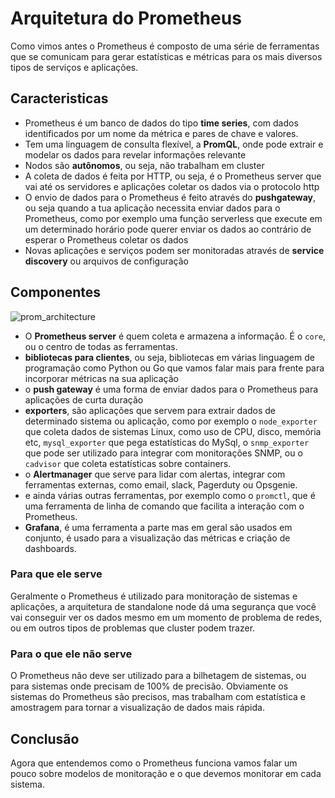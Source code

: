 # Arquitetura do Prometheus

Como vimos antes o Prometheus é composto de uma série de ferramentas que se comunicam para gerar estatísticas e métricas para os mais diversos tipos de serviços e aplicações.

## Caracteristicas

- Prometheus é um banco de dados do tipo **time series**, com dados identificados por um nome da métrica e pares de chave e valores.
- Tem uma linguagem de consulta flexível, a **PromQL**, onde pode extrair e modelar os dados para revelar informações relevante
- Nodos são **autônomos**, ou seja, não trabalham em cluster
- A coleta de dados é feita por HTTP, ou seja, é o Prometheus server que vai até os servidores e aplicações coletar os dados via o protocolo http
- O envio de dados para o Prometheus é feito através do **pushgateway**, ou seja quando a tua aplicação necessita enviar dados para o Prometheus, como por exemplo uma função serverless que execute em um determinado horário pode querer enviar os dados ao contrário de esperar o Prometheus coletar os dados
- Novas aplicações e serviços podem ser monitoradas através de **service discovery** ou arquivos de configuração

## Componentes

![prom_architecture](images/prom_architecture.png "Prometheus Architecture")

- O **Prometheus server** é quem coleta e armazena a informação. É o `core`, ou o centro de todas as ferramentas.
- **bibliotecas para clientes**, ou seja, bibliotecas em várias linguagem de programação como Python ou Go que vamos falar mais para frente para incorporar métricas na sua aplicação
- o **push gateway** é uma forma de enviar dados para o Prometheus para aplicações de curta duração
- **exporters**, são aplicações que servem para extrair dados de determinado sistema ou aplicação, como por exemplo o `node_exporter` que coleta dados de sistemas Linux, como uso de CPU, disco, memória etc, `mysql_exporter` que pega estatísticas do MySql, o `snmp_exporter` que pode ser utilizado para integrar com monitorações SNMP, ou o `cadvisor` que coleta estatísticas sobre containers.
- o **Alertmanager** que serve para lidar com alertas, integrar com ferramentas externas, como email, slack, Pagerduty ou Opsgenie.
- e ainda várias outras ferramentas, por exemplo como o `promctl`, que é uma ferramenta de linha de comando que facilita a interação com o Prometheus.
- **Grafana**, é uma ferramenta a parte mas em geral são usados em conjunto, é usado para a visualização das métricas e criação de dashboards.

### Para que ele serve

Geralmente o Prometheus é utilizado para monitoração de sistemas e aplicações, a arquitetura de standalone node dá uma segurança que você vai conseguir ver os dados mesmo em um momento de problema de redes, ou em outros tipos de problemas que cluster podem trazer.

### Para o que ele não serve

O Prometheus não deve ser utilizado para a bilhetagem de sistemas, ou para sistemas onde precisam de 100% de precisão. Obviamente os sistemas do Prometheus são precisos, mas trabalham com estatística e amostragem para tornar a visualização de dados mais rápida.

## Conclusão

Agora que entendemos como o Prometheus funciona vamos falar um pouco sobre modelos de monitoração e o que devemos monitorar em cada sistema.
